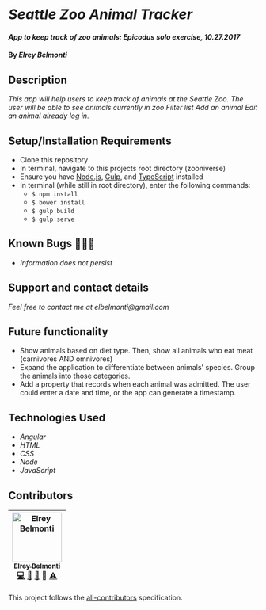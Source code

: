 # _Seattle Zoo Animal Tracker_

#### _App to keep track of zoo animals: Epicodus solo exercise, 10.27.2017_

#### By _**Elrey Belmonti**_

## Description

_This app will help users to keep track of animals at the Seattle Zoo._
_The user will be able to see animals currently in zoo_
_Filter list_
_Add an animal_
_Edit an animal already log in._

## Setup/Installation Requirements

* Clone this repository
* In terminal, navigate to this projects root directory (zooniverse)
* Ensure you have [Node.js](https://nodejs.org/en/), [Gulp](https://gulpjs.com), and [TypeScript](https://www.typescriptlang.org) installed
* In terminal (while still in root directory), enter the following commands:
  * ``` $ npm install ```
  * ``` $ bower install ```
  * ``` $ gulp build ```
  * ``` $ gulp serve ```

## Known Bugs 🐛🐛🐛

* _Information does not persist_

## Support and contact details

_Feel free to contact me at elbelmonti@gmail.com_

## Future functionality
* Show animals based on diet type. Then, show all animals who eat meat (carnivores AND omnivores)
* Expand the application to differentiate between animals' species. Group the animals into those categories.
* Add a property that records when each animal was admitted. The user could enter a date and time, or the app can generate a timestamp.


## Technologies Used

* _Angular_
* _HTML_
* _CSS_
* _Node_
* _JavaScript_

## Contributors

<!-- Contributors START
Elrey_Belmonti ElreyB https://github.com/ElreyB code doc bug design tests
Contributors END -->
<!-- Contributors table START -->
| <img src="https://avatars.githubusercontent.com/ElreyB?s=100" width="100" alt="Elrey Belmonti" /><br />[<sub>Elrey Belmonti</sub>](https://github.com/ElreyB)<br />[💻](https://github.com/ElreyB/word-definer/commits?author=ElreyB) [📖](https://github.com/ElreyB/word-definer/commits?author=ElreyB) [🐛](https://github.com/ElreyB/word-definer/issues?q=author%3AElreyB) 🎨 [⚠️](https://github.com/ElreyB/word-definer/commits?author=ElreyB) |
| :---: |
<!-- Contributors table END -->
This project follows the [all-contributors](https://github.com/kentcdodds/all-contributors) specification.
